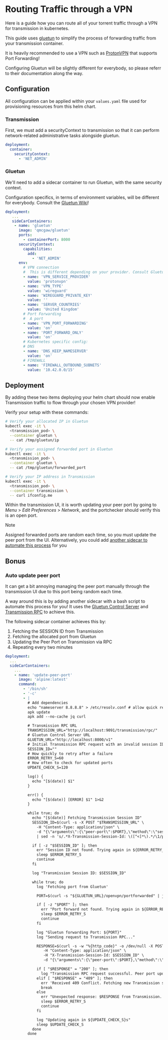 # Routing Traffic through a VPN

Here is a guide how you can route all of your torrent traffic through a VPN for transmission in kubernetes.

This guide uses [gluetun](https://github.com/qdm12/gluetun) to simplify the process of forwarding traffic from your transmission container.

It is heavily recommended to use a VPN such as [ProtonVPN](https://protonvpn.com/) that supports Port Forwarding!

Configuring Gluetun will be slightly different for everybody, so please referr to their documentation along the way.

## Configuration

All configuration can be applied within your `values.yaml` file used for provisioning resources from this helm chart.

### Transmission

First, we must add a securityContext to transmission so that it can perform network-related administrative tasks alongside gluetun.

```yaml
deployment:
  container:
    securityContext:
      - 'NET_ADMIN'
```

### Gluetun

We'll need to add a sidecar container to run Gluetun, with the same security context.

Configuration specifics, in terms of environment variables, will be different for everybody. Consult the [Gluetun Wiki](https://github.com/qdm12/gluetun-wiki/)!

```yaml
deployment:
   ...
   sideCarContainers:
    - name: 'gluetun'
      image: 'qmcgaw/gluetun'
      ports:
        - containerPort: 8000
      securityContext:
        capabilities:
          add:
            - 'NET_ADMIN'
      env:
        # VPN connection
        #  This is different depending on your provider. Consult Gluetun documentation
        - name: 'VPN_SERVICE_PROVIDER'
          value: 'protonvpn'
        - name: 'VPN_TYPE'
          value: 'wireguard'
        - name: 'WIREGUARD_PRIVATE_KEY'
          value: ''
        - name: 'SERVER_COUNTRIES'
          value: 'United Kingdom'
        # Port Forwarding
        #  A port
        - name: 'VPN_PORT_FORWARDING'
          value: 'on'
        - name: 'PORT_FORWARD_ONLY'
          value: 'on'
        # Kubernetes specific config:
        # DNS
        - name: 'DNS_KEEP_NAMESERVER'
          value: 'on'
        # FIREWALL
        - name: 'FIREWALL_OUTBOUND_SUBNETS'
          value: '10.42.0.0/15'
```

## Deployment

By adding these two items deploying your helm chart should now enable Transmission traffic to flow through your chosen VPN provider!

Verify your setup with these commands:

```bash
# Verify your allocated IP in Gluetun
kubectl exec -it \
  <transmission_pod> \
  --container gluetun \
  -- cat /tmp/gluetun/ip

# Verify your assigned forwarded port in Gluetun
kubectl exec -it \
  <transmission_pod> \
  --container gluetun \
  -- cat /tmp/gluetun/forwarded_port

# Verify your IP address in Transmission
kubectl exec -it \
  <transmission_pod> \
  --container transmission \
  -- curl ifconfig.me
```

Within the transmission UI, it is worth updating your peer port by going to _Menu_ > _Edit Preferences_ > _Network_, and the portchecker should verify this is an open port.

> [!NOTE]
> Assigned forwarded ports are random each time, so you must update the peer port from the UI. Alternatively, you could add [another sidecar to automate this process](#auto-update-peer-port) for you

## Bonus

### Auto update peer port

It can get a bit annoying managing the peer port manually through the transmission UI due to this port being random each time.

A way around this is by adding another sidecar with a bash script to automate this process for you! It uses the [Gluetun Control Server](https://github.com/qdm12/gluetun-wiki/blob/main/setup/advanced/control-server.md) and [Transmission RPC](https://github.com/transmission/transmission/blob/main/docs/rpc-spec.md) to achieve this.

The following sidecar container achieves this by:

1. Fetching the SESSION ID from Transmission
1. Fetching the allocated port from Gluetun
1. Updating the Peer Port on Transmission via RPC
1. Repeating every two minutes

```yaml
deployment:
  ...
  sideCarContainers:
    ...
    - name: 'update-peer-port'
      image: 'alpine:latest'
      command:
        - '/bin/sh'
        - '-c'
        - |
          # Add dependencies
          echo "nameserver 8.8.8.8" > /etc/resolv.conf # allow quick resolution
          apk update
          apk add --no-cache jq curl

          # Transmission RPC URL
          TRANSMISSION_URL="http://localhost:9091/transmission/rpc/"
          # Gluetun Control Server URL
          GLUETUN_URL="http://localhost:8000/v1"
          # Initial Transmission RPC request with an invalid session ID to start
          SESSION_ID=""
          # How quickly to retry after a failure 
          ERROR_RETRY_S=60 
          # How often to check for updated ports
          UPDATE_CHECK_S=120

          log() {
            echo "[$(date)] $1"
          }

          err() {
            echo "[$(date)] [ERROR] $1" 1>&2
          }

          while true; do
            echo "[$(date)] Fetching Transmission Session ID"
            SESSION_ID=$(curl -s -X POST "$TRANSMISSION_URL" \
              -H "Content-Type: application/json" \
              -d "{\"arguments\":{\"peer-port\":$PORT},\"method\":\"session-set\"}" \
              | sed -n 's/.*X-Transmission-Session-Id: \([^<]*\).*/\1/p')

            if [ -z "$SESSION_ID" ]; then
              err "Session ID not found. Trying again in ${ERROR_RETRY_S}s"
              sleep $ERROR_RETRY_S
              continue
            fi

            log "Transmission Session ID: $SESSION_ID"

            while true; do
              log 'Fetching port from Gluetun'

              PORT=$(curl -s "${GLUETUN_URL}/openvpn/portforwarded" | jq -r '.port')

              if [ -z "$PORT" ]; then
                err "Port forward not found. Trying again in ${ERROR_RETRY_S}s"
                sleep $ERROR_RETRY_S
                continue
              fi

              log "Gluetun forwarding Port: ${PORT}"
              log "Sending request to Transmission RPC..."

              RESPONSE=$(curl -s -w "%{http_code}" -o /dev/null -X POST "$TRANSMISSION_URL" \
                 -H "Content-Type: application/json" \
                 -H "X-Transmission-Session-Id: $SESSION_ID" \
                 -d "{\"arguments\":{\"peer-port\":$PORT},\"method\":\"session-set\"}")

              if [ "$RESPONSE" = "200" ]; then
                log "Transmission RPC request successful. Peer port updated to $PORT."
              elif [ "$RESPONSE" = "409" ]; then
                err 'Received 409 Conflict. Fetching new Transmission session ID...'
                break
              else
                err "Unexpected response: $RESPONSE from Transmission. Trying again in ${ERROR_RETRY_S}s"
                sleep $ERROR_RETRY_S
                continue
              fi

              log "Updating again in ${UPDATE_CHECK_S}s"
              sleep $UPDATE_CHECK_S
            done
          done
```
